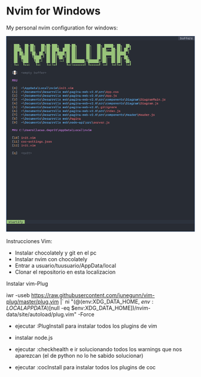 # Nvim for Windows

My personal nvim configuration for windows:

![nvim Image](https://github.com/lucasdeprit/nvim/blob/windows/Images/Front.png)

Instrucciones Vim:

- Instalar chocolately y git en el pc
- Instalar nvim con chocolately
- Entrar a usuario/tuusuario/AppData/local
- Clonar el repositorio en esta localizacion

Instalar vim-Plug

iwr -useb https://raw.githubusercontent.com/junegunn/vim-plug/master/plug.vim |`
ni "$(@($env:XDG_DATA_HOME, $env:LOCALAPPDATA)[$null -eq $env:XDG_DATA_HOME])/nvim-data/site/autoload/plug.vim" -Force

- ejecutar :PlugInstall para instalar todos los plugins de vim

- instalar node.js

- ejecutar :checkhealth e ir solucionando todos los warnings que nos aparezcan (el de python no lo he sabido solucionar)

- ejecutar :cocInstall para instalar todos los plugins de coc
